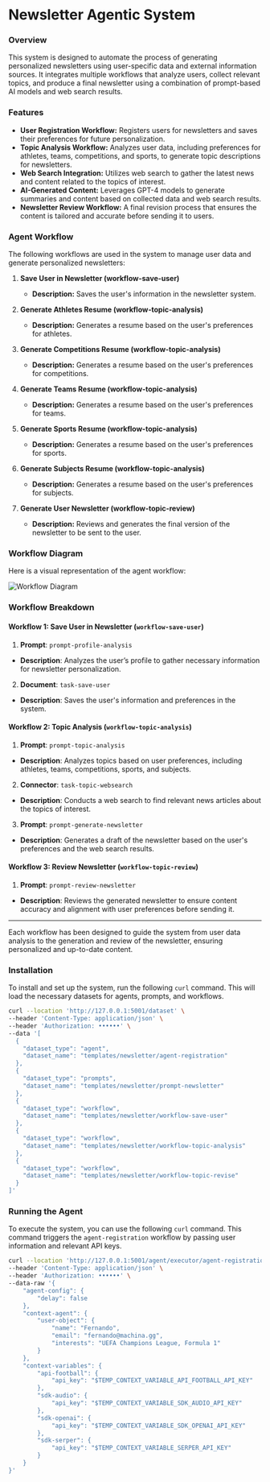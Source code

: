 # Newsletter Agentic System

### Overview
This system is designed to automate the process of generating personalized newsletters using user-specific data and external information sources. It integrates multiple workflows that analyze users, collect relevant topics, and produce a final newsletter using a combination of prompt-based AI models and web search results.

### Features
- **User Registration Workflow:** Registers users for newsletters and saves their preferences for future personalization.
- **Topic Analysis Workflow:** Analyzes user data, including preferences for athletes, teams, competitions, and sports, to generate topic descriptions for newsletters.
- **Web Search Integration:** Utilizes web search to gather the latest news and content related to the topics of interest.
- **AI-Generated Content:** Leverages GPT-4 models to generate summaries and content based on collected data and web search results.
- **Newsletter Review Workflow:** A final revision process that ensures the content is tailored and accurate before sending it to users.

### Agent Workflow

The following workflows are used in the system to manage user data and generate personalized newsletters:

1. **Save User in Newsletter (workflow-save-user)**
   - **Description:** Saves the user's information in the newsletter system.

2. **Generate Athletes Resume (workflow-topic-analysis)**
   - **Description:** Generates a resume based on the user's preferences for athletes.

3. **Generate Competitions Resume (workflow-topic-analysis)**
   - **Description:** Generates a resume based on the user's preferences for competitions.

4. **Generate Teams Resume (workflow-topic-analysis)**
   - **Description:** Generates a resume based on the user's preferences for teams.

5. **Generate Sports Resume (workflow-topic-analysis)**
   - **Description:** Generates a resume based on the user's preferences for sports.

6. **Generate Subjects Resume (workflow-topic-analysis)**
   - **Description:** Generates a resume based on the user's preferences for subjects.

7. **Generate User Newsletter (workflow-topic-review)**
   - **Description:** Reviews and generates the final version of the newsletter to be sent to the user.

### Workflow Diagram

Here is a visual representation of the agent workflow:

![Workflow Diagram](datasets/templates/newsletter/_workflow.png)

### Workflow Breakdown

#### Workflow 1: Save User in Newsletter (`workflow-save-user`)

1. **Prompt**: `prompt-profile-analysis`
  - **Description**: Analyzes the user’s profile to gather necessary information for newsletter personalization.

2. **Document**: `task-save-user`
  - **Description**: Saves the user's information and preferences in the system.

#### Workflow 2: Topic Analysis (`workflow-topic-analysis`)

1. **Prompt**: `prompt-topic-analysis`
  - **Description**: Analyzes topics based on user preferences, including athletes, teams, competitions, sports, and subjects.

2. **Connector**: `task-topic-websearch`
  - **Description**: Conducts a web search to find relevant news articles about the topics of interest.

3. **Prompt**: `prompt-generate-newsletter`
  - **Description**: Generates a draft of the newsletter based on the user's preferences and the web search results.

#### Workflow 3: Review Newsletter (`workflow-topic-review`)

1. **Prompt**: `prompt-review-newsletter`
  - **Description**: Reviews the generated newsletter to ensure content accuracy and alignment with user preferences before sending it.

---

Each workflow has been designed to guide the system from user data analysis to the generation and review of the newsletter, ensuring personalized and up-to-date content.


### Installation

To install and set up the system, run the following `curl` command. This will load the necessary datasets for agents, prompts, and workflows.

```bash
curl --location 'http://127.0.0.1:5001/dataset' \
--header 'Content-Type: application/json' \
--header 'Authorization: ••••••' \
--data '[
  {
    "dataset_type": "agent",
    "dataset_name": "templates/newsletter/agent-registration"
  },
  {
    "dataset_type": "prompts",
    "dataset_name": "templates/newsletter/prompt-newsletter"
  },
  {
    "dataset_type": "workflow",
    "dataset_name": "templates/newsletter/workflow-save-user"
  },
  {
    "dataset_type": "workflow",
    "dataset_name": "templates/newsletter/workflow-topic-analysis"
  },
  {
    "dataset_type": "workflow",
    "dataset_name": "templates/newsletter/workflow-topic-revise"
  }
]'
```

### Running the Agent

To execute the system, you can use the following `curl` command. This command triggers the `agent-registration` workflow by passing user information and relevant API keys.

```bash
curl --location 'http://127.0.0.1:5001/agent/executor/agent-registration' \
--header 'Content-Type: application/json' \
--header 'Authorization: ••••••' \
--data-raw '{
    "agent-config": {
        "delay": false
    },
    "context-agent": {
        "user-object": {
            "name": "Fernando",
            "email": "fernando@machina.gg",
            "interests": "UEFA Champions League, Formula 1"
        }
    },
    "context-variables": {
        "api-football": {
            "api_key": "$TEMP_CONTEXT_VARIABLE_API_FOOTBALL_API_KEY"
        },
        "sdk-audio": {
            "api_key": "$TEMP_CONTEXT_VARIABLE_SDK_AUDIO_API_KEY"
        },
        "sdk-openai": {
            "api_key": "$TEMP_CONTEXT_VARIABLE_SDK_OPENAI_API_KEY"
        },
        "sdk-serper": {
            "api_key": "$TEMP_CONTEXT_VARIABLE_SERPER_API_KEY"
        }
    }
}'
```
